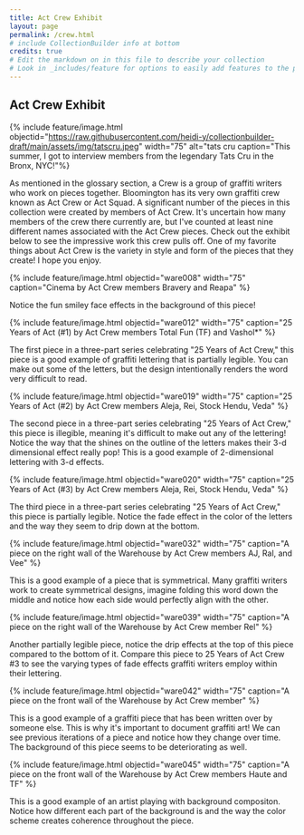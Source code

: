 ```yaml
---
title: Act Crew Exhibit 
layout: page 
permalink: /crew.html
# include CollectionBuilder info at bottom
credits: true
# Edit the markdown on in this file to describe your collection
# Look in _includes/feature for options to easily add features to the page
---
```


## Act Crew Exhibit 

{% include feature/image.html objectid="https://raw.githubusercontent.com/heidi-y/collectionbuilder-draft/main/assets/img/tatscru.jpeg" width="75" alt="tats cru caption="This summer, I got to interview members from the legendary Tats Cru in the Bronx, NYC!"%}

As mentioned in the glossary section, a Crew is a group of graffiti writers who work on pieces together. Bloomington has its very own graffiti crew known as Act Crew or Act Squad. A significant number of the pieces in this collection were created by members of Act Crew. It's uncertain how many members of the crew there currently are, but I've counted at least nine different names associated with the Act Crew pieces. Check out the exhibit below to see the impressive work this crew pulls off. One of my favorite things about Act Crew is the variety in style and form of the pieces that they create! I hope you enjoy. 

{% include feature/image.html objectid="ware008" width="75" caption="Cinema by Act Crew members Bravery and Reapa" %}
   
   Notice the fun smiley face effects in the background of this piece!

 {% include feature/image.html objectid="ware012" width="75" caption="25 Years of Act (#1) by Act Crew members Total Fun (TF) and Vashol*" %}

   The first piece in a three-part series celebrating "25 Years of Act Crew," this piece is a good example of graffiti lettering that is partially legible. You can make out some of the letters, but the design intentionally renders the word very difficult to read. 

{% include feature/image.html objectid="ware019" width="75" caption="25 Years of Act (#2) by Act Crew members Aleja, Rei, Stock Hendu, Veda" %} 

   The second piece in a three-part series celebrating "25 Years of Act Crew," this piece is illegible, meaning it's difficult to make out any of the lettering! Notice the way that the shines on the outline of the letters makes their 3-d dimensional effect really pop! This is a good example of 2-dimensional lettering with 3-d effects. 

 {% include feature/image.html objectid="ware020" width="75" caption="25 Years of Act (#3) by Act Crew members Aleja, Rei, Stock Hendu, Veda" %} 

   The third piece in a three-part series celebrating "25 Years of Act Crew," this piece is partially legible. Notice the fade effect in the color of the letters and the way they seem to drip down at the bottom. 

 {% include feature/image.html objectid="ware032" width="75" caption="A piece on the right wall of the Warehouse by Act Crew members AJ, Ral, and Vee" %}
 
   This is a good example of a piece that is symmetrical. Many graffiti writers work to create symmetrical designs, imagine folding this word down the middle and notice how each side would perfectly align with the other. 

 {% include feature/image.html objectid="ware039" width="75" caption="A piece on the right wall of the Warehouse by Act Crew member Rel" %}
 
   Another partially legible piece, notice the drip effects at the top of this piece compared to the bottom of it. Compare this piece to 25 Years of Act Crew #3 to see the varying types of fade effects graffiti writers employ within their lettering. 
   
{% include feature/image.html objectid="ware042" width="75" caption="A piece on the front wall of the Warehouse by Act Crew member" %}

   This is a good example of a graffiti piece that has been written over by someone else. This is why it's important to document graffiti art! We can see previous iterations of a piece and notice how they change over time. The background of this piece seems to be deteriorating as well. 

{% include feature/image.html objectid="ware045" width="75" caption="A piece on the front wall of the Warehouse by Act Crew members Haute and TF" %}

   This is a good example of an artist playing with background compositon. Notice how different each part of the background is and the way the color scheme creates coherence throughout the piece. 
